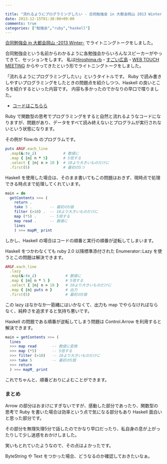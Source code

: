 ```yaml
---

title: "流れるようにプログラミングしたい - 合同勉強会 in 大都会岡山 2013 Winter"
date: 2013-12-15T01:38:00+09:00
comments: true
categories: ["勉強会","ruby","haskell"]
---
```


[合同勉強会 in 大都会岡山 -2013 Winter-](http://gbdaitokai.doorkeeper.jp/events/5725) でライトニングトークをしました。

合同勉強会という名前からわかるように各勉強会からいろんなスピーカーがやってきて、セッションをします。
私は[Hiroshima.rb](http://hiroshimarb.github.io/)・[すごい広島](http://great-h.github.io/)・[WEB TOUCH MEETING](http://webtouchmeeting.com/) からやってきたという形でライトニングトークをしました。

<script async class="speakerdeck-embed" data-id="82c04820470b0131b3441e6594d9299f" data-ratio="1.33333333333333" src="//speakerdeck.com/assets/embed.js"></script>

「流れるようにプログラミングしたい」というタイトルです。
Ruby で読み書きしやすいプログラミングをしたときの問題点を紹介しつつ、Haskell の良いところを紹介するといった内容です。
内容も多かったのでかなりの早口で喋りました。

* [コードはこちらら](https://gist.github.com/eiel/7956834)

Ruby で関数型の思考でプログラミングをすると自然と流れるようなコードになりますが、問題があり、データをすべて読み終えないとプログラムが実行されないという状態になります。

その例が flow.rb のプログラムです。

```ruby
puts ARGF.each_line
  .map(&:to_i)            # 数値に
  .map { |n| n * 5}       # 5倍する
  .select { |n| n > 10 }  # 10より大きいものだけに
  .first(5)               # 最初の5つ
```

Haskell を使用した場合は、そのまま書いてもこの問題はおきず、現時点で処理できる時点まで処理してくれています。

```haskell
main = do
  getContents >>= (
    return .
    take 5 .        -- 最初の5個
    filter (>10) .  -- 10より大きいものだけに
    map (*5) .      -- 5倍する
    map read .      -- 数値に
    lines
    ) >>= mapM_ print
```

しかし、Haskell の場合はコードの順番と実行の順番が逆転してしまいます。

Haskell をつかわなくても ruby 2.0 以降標準添付された Enumerator::Lazy を使うとこの問題は解決できます。

```ruby
ARGF.each_line
  .lazy
  .map(&:to_i)             # 数値に
  .map { |n| n * 5 }       # 5倍する
  .select { |n| n > 10 }   # 10より大きいものだけに
  .map { |n| puts n }      # 出力
  .first(5)                # 最初の5個
```

この lazy はなかなか一筋縄にはいかなくて、出力も map でやらなければならなく、純粋さを追求すると気持ち悪いです。

Haskell の問題である順番が逆転してしまう問題は Control.Arrow を利用すると解決できます。

```haskell
main = getContents >>= (
  lines
  >>> map read       -- 数値に変換
  >>> map (*5)       -- 5倍する
  >>> filter (>10)   -- 10より大きいものだけに
  >>> take 5         -- 最初の5個
  >>> return
  ) >>= mapM_ print
```

これでちゃんと、順番どおりによむことができます。

### まとめ

Arrow の部分はおまけにすぎないですが、感動した部分であったり、関数型の思考で Ruby を書いた場合は効率という点で気になる部分もあり Haskell 面白いと思った部分です。

その部分を無理矢理5分で話したのでかなり早口だったり、私自身の息が上がったりして少し迷惑をおかけしました。

笑いもとれていたようなので、その点はよかったです。

ByteString や Text をつかった場合、どうなるのか確認しておきたいなぁ。

